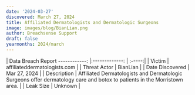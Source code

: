 ```yaml
---
date: '2024-03-27'
discovered: March 27, 2024
title: Affiliated Dermatologists and Dermatologic Surgeons
image: images/blog/BianLian.png
author: Breachsense Support
draft: false
yearmonths: 2024/march
---
```



| Data Breach Report
------------:     |:-------------:    | :-----:|
| Victim      | affiliateddermatologists.com      | 
| Threat Actor      | BianLian      | 
| Date Discovered      | Mar 27, 2024      | 
| Description      | Affiliated Dermatologists and Dermatologic Surgeons offer dermatology care and botox to patients in the Morristown area.      | 
| Leak Size      | Unknown      | 

